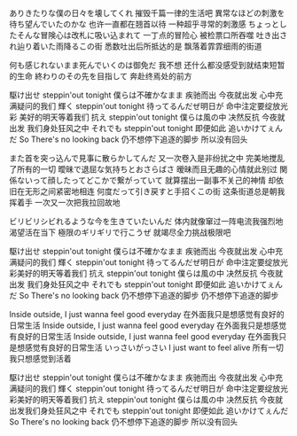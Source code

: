 ありきたりな僕の日々を壊してくれ
摧毁千篇一律的生活吧
異常なほどの刺激を待ち望んでいたのかな
也许一直都在翘首以待 一种超乎寻常的刺激感
ちょっとしたそんな冒険心は改札に吸い込まれて
一丁点的冒险心 被检票口所吞噬
吐き出され辿り着いた雨降るこの街
悉数吐出后所抵达的是 飘落着霏霏细雨的街道

何も感じれないまま死んでいくのは御免だ
我不想 还什么都没感受到就结束短暂的生命
終わりのその先を目指して
奔赴终焉处的前方

駆け出せ steppin'out tonight 僕らは不確かなまま
疾驰而出 今夜就出发 心中充满疑问的我们
輝く steppin'out tonight 待ってるんだぜ明日が
命中注定要绽放光彩 美好的明天等着我们
抗え steppin'out tonight 僕らは風の中
决然反抗 今夜就出发 我们身处狂风之中
それでも steppin'out tonight
即便如此
追いかけてぇんだ So There's no looking back
仍不想停下追逐的脚步 所以没有回头

また首を突っ込んで見事に散らかしてんだ
又一次卷入是非纷扰之中 完美地搅乱了所有的一切
曖昧で退屈な気持ちとおさらばさ
暧昧而且无趣的心情就此别过
関係ないって顔したってどこかで繋がっていて
就算摆出一副事不关己的神情 却依旧在无形之间紧密地相连
何度だって引き戻すと手招くこの街
这条街道总是朝我挥着手 一次又一次把我拉回故地

ビリビリシビれるような今を生きていたいんだ
体内就像窜过一阵电流我强烈地渴望活在当下
極限のギリギリで行こうぜ
就竭尽全力挑战极限吧

駆け出せ steppin'out tonight 僕らは不確かなまま
疾驰而出 今夜就出发 心中充满疑问的我们
輝く steppin'out tonight 待ってるんだぜ明日が
命中注定要绽放光彩美好的明天等着我们
抗え steppin'out tonight 僕らは風の中
决然反抗 今夜就出发 我们身处狂风之中
それでも steppin'out tonight
即便如此
追いかけてぇんだ So There's no looking back
仍不想停下追逐的脚步 仍不想停下追逐的脚步

Inside outside, I just wanna feel good everyday
在外面我只是想感觉有良好的日常生活
Inside outside, I just wanna feel good everyday
在外面我只是想感觉有良好的日常生活
Inside outside, I just wanna feel good everyday
在外面我只是想感觉有良好的日常生活
いっさいがっさい I just want to feel alive
所有一切 我只想感觉到活着

駆け出せ steppin'out tonight 僕らは不確かなまま
疾驰而出 今夜就出发 心中充满疑问的我们
輝く steppin'out tonight 待ってるんだぜ明日が
命中注定要绽放光彩美好的明天等着我们
抗え steppin'out tonight 僕らは風の中
决然反抗 今夜就出发我们身处狂风之中
それでも steppin'out tonight
即便如此
追いかけてぇんだ So There's no looking back
仍不想停下追逐的脚步 所以没有回头
